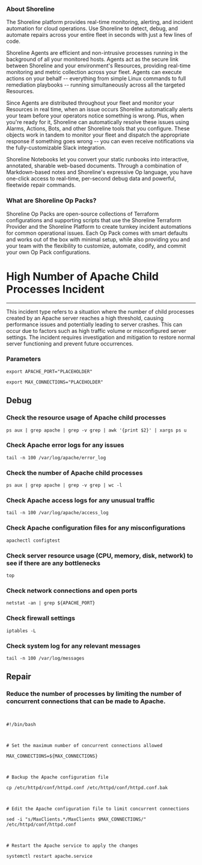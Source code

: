
### About Shoreline
The Shoreline platform provides real-time monitoring, alerting, and incident automation for cloud operations. Use Shoreline to detect, debug, and automate repairs across your entire fleet in seconds with just a few lines of code.

Shoreline Agents are efficient and non-intrusive processes running in the background of all your monitored hosts. Agents act as the secure link between Shoreline and your environment's Resources, providing real-time monitoring and metric collection across your fleet. Agents can execute actions on your behalf -- everything from simple Linux commands to full remediation playbooks -- running simultaneously across all the targeted Resources.

Since Agents are distributed throughout your fleet and monitor your Resources in real time, when an issue occurs Shoreline automatically alerts your team before your operators notice something is wrong. Plus, when you're ready for it, Shoreline can automatically resolve these issues using Alarms, Actions, Bots, and other Shoreline tools that you configure. These objects work in tandem to monitor your fleet and dispatch the appropriate response if something goes wrong -- you can even receive notifications via the fully-customizable Slack integration.

Shoreline Notebooks let you convert your static runbooks into interactive, annotated, sharable web-based documents. Through a combination of Markdown-based notes and Shoreline's expressive Op language, you have one-click access to real-time, per-second debug data and powerful, fleetwide repair commands.

### What are Shoreline Op Packs?
Shoreline Op Packs are open-source collections of Terraform configurations and supporting scripts that use the Shoreline Terraform Provider and the Shoreline Platform to create turnkey incident automations for common operational issues. Each Op Pack comes with smart defaults and works out of the box with minimal setup, while also providing you and your team with the flexibility to customize, automate, codify, and commit your own Op Pack configurations.

# High Number of Apache Child Processes Incident
---

This incident type refers to a situation where the number of child processes created by an Apache server reaches a high threshold, causing performance issues and potentially leading to server crashes. This can occur due to factors such as high traffic volume or misconfigured server settings. The incident requires investigation and mitigation to restore normal server functioning and prevent future occurrences.

### Parameters
```shell
export APACHE_PORT="PLACEHOLDER"

export MAX_CONNECTIONS="PLACEHOLDER"
```

## Debug

### Check the resource usage of Apache child processes
```shell
ps aux | grep apache | grep -v grep | awk '{print $2}' | xargs ps u
```

### Check Apache error logs for any issues
```shell
tail -n 100 /var/log/apache/error_log
```

### Check the number of Apache child processes
```shell
ps aux | grep apache | grep -v grep | wc -l
```

### Check Apache access logs for any unusual traffic
```shell
tail -n 100 /var/log/apache/access_log
```

### Check Apache configuration files for any misconfigurations
```shell
apachectl configtest
```

### Check server resource usage (CPU, memory, disk, network) to see if there are any bottlenecks
```shell
top
```

### Check network connections and open ports
```shell
netstat -an | grep ${APACHE_PORT}
```

### Check firewall settings
```shell
iptables -L
```

### Check system log for any relevant messages
```shell
tail -n 100 /var/log/messages
```

## Repair

### Reduce the number of processes by limiting the number of concurrent connections that can be made to Apache.
```shell


#!/bin/bash



# Set the maximum number of concurrent connections allowed

MAX_CONNECTIONS=${MAX_CONNECTIONS}



# Backup the Apache configuration file

cp /etc/httpd/conf/httpd.conf /etc/httpd/conf/httpd.conf.bak



# Edit the Apache configuration file to limit concurrent connections

sed -i "s/MaxClients.*/MaxClients $MAX_CONNECTIONS/" /etc/httpd/conf/httpd.conf



# Restart the Apache service to apply the changes

systemctl restart apache.service


```